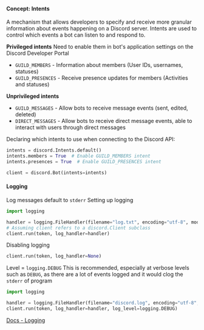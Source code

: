 #### Concept: Intents
A mechanism that allows developers to specify and receive more granular information about events happening on a Discord server.
Intents are used to control which events a bot can listen to and respond to.

**Privileged intents**
Need to enable them in bot's application settings on the Discord Developer Portal
- `GUILD_MEMBERS` - Information about members (User IDs, usernames, statuses)
- `GUILD_PRESENCES` - Receive presence updates for members (Activities and statuses)

**Unprivileged intents**
- `GUILD_MESSAGES` - Allow bots to receive message events (sent, edited, deleted)
- `DIRECT_MESSAGES` - Allow bots to receive direct message events, able to interact with users through direct messages

Declaring which intents to use when connecting to the Discord API:
```python
intents = discord.Intents.default()
intents.members = True  # Enable GUILD_MEMBERS intent
intents.presences = True  # Enable GUILD_PRESENCES intent

client = discord.Bot(intents=intents)
```

#### Logging
Log messages default to `stderr`
Setting up logging
```python
import logging

handler = logging.FileHandler(filename="log.txt", encoding="utf-8", mode="w")
# Assuming client refers to a discord.Client subclass
client.run(token, log_handler=handler)
```

Disabling logging
```python
client.run(token, log_handler=None)
```

Level = `logging.DEBUG`
This is recommended, especially at verbose levels such as `DEBUG`, as there are a lot of events logged and it would clog the `stderr` of program
```python
import logging

handler = logging.FileHandler(filename="discord.log", encoding="utf-8", mode="w")
client.run(token, log_handler=handler, log_level=logging.DEBUG)
```

[Docs - Logging](https://discordpy.readthedocs.io/en/stable/logging.html)